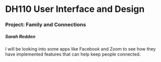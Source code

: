 # DH110 User Interface and Design

### Project: Family and Connections

##### Sarah Redden

I will be looking into some apps like Facebook and Zoom to see how they have implemented features that can help keep people connected.
